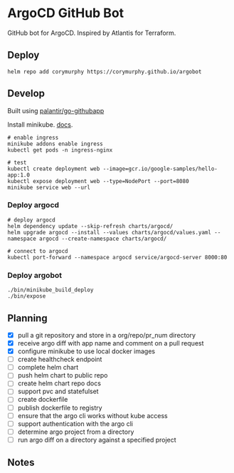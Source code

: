 # ArgoCD GitHub Bot

GitHub bot for ArgoCD. Inspired by Atlantis for Terraform.

## Deploy

```shell
helm repo add corymurphy https://corymurphy.github.io/argobot
```

## Develop

Built using [palantir/go-githubapp](https://github.com/palantir/go-githubapp)

Install minikube. [docs](https://minikube.sigs.k8s.io/docs/start/).

```shell
# enable ingress
minikube addons enable ingress
kubectl get pods -n ingress-nginx

# test
kubectl create deployment web --image=gcr.io/google-samples/hello-app:1.0
kubectl expose deployment web --type=NodePort --port=8080
minikube service web --url
```

### Deploy argocd

```shell
# deploy argocd
helm dependency update --skip-refresh charts/argocd/
helm upgrade argocd --install --values charts/argocd/values.yaml --namespace argocd --create-namespace charts/argocd/

# connect to argocd
kubectl port-forward --namespace argocd service/argocd-server 8000:80
```

### Deploy argobot

```shell
./bin/minikube_build_deploy
./bin/expose
```

## Planning

- [x] pull a git repository and store in a org/repo/pr_num directory
- [x] receive argo diff with app name and comment on a pull request
- [x] configure minikube to use local docker images
- [ ] create healthcheck endpoint
- [ ] complete helm chart
- [ ] push helm chart to public repo
- [ ] create helm chart repo docs
- [ ] support pvc and statefulset
- [ ] create dockerfile
- [ ] publish dockerfile to registry
- [ ] ensure that the argo cli works without kube access
- [ ] support authentication with the argo cli
- [ ] determine argo project from a directory
- [ ] run argo diff on a directory against a specified project

## Notes

